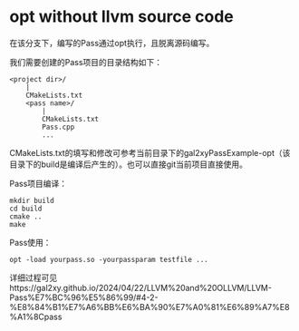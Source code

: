 # opt without llvm source code
在该分支下，编写的Pass通过opt执行，且脱离源码编写。


我们需要创建的Pass项目的目录结构如下：

```
<project dir>/
    |
    CMakeLists.txt
    <pass name>/
        |
        CMakeLists.txt
        Pass.cpp
        ...
```

CMakeLists.txt的填写和修改可参考当前目录下的gal2xyPassExample-opt（该目录下的build是编译后产生的）。也可以直接git当前项目直接使用。

Pass项目编译：

```shell
mkdir build
cd build
cmake ..
make
```

Pass使用：

```shell
opt -load yourpass.so -yourpassparam testfile ...
```

详细过程可见https://gal2xy.github.io/2024/04/22/LLVM%20and%20OLLVM/LLVM-Pass%E7%BC%96%E5%86%99/#4-2-%E8%84%B1%E7%A6%BB%E6%BA%90%E7%A0%81%E6%89%A7%E8%A1%8Cpass
